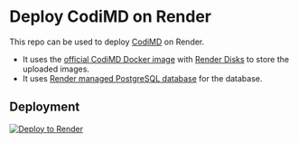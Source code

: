 # Deploy CodiMD on Render
This repo can be used to deploy [CodiMD](https://github.com/hackmdio/codimd) on Render.

- It uses the [official CodiMD Docker image](https://hub.docker.com/r/hackmdio/hackmd/) with [Render Disks](https://render.com/docs/disks) to store the uploaded images. 
- It uses [Render managed PostgreSQL database](https://render.com/docs/databases) for the database.

## Deployment

[![Deploy to Render](https://render.com/images/deploy-to-render-button.svg)](https://render.com/deploy)
